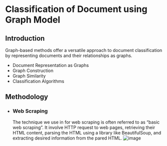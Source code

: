 # Classification of Document using Graph Model

## Introduction
Graph-based methods offer a versatile approach to document classification by representing documents and their relationships as graphs. 
- Document Representation as Graphs
- Graph Construction
- Graph Similarity
- Classification Algorithms

## Methodology
- ### Web Scraping
  The technique we use in for web scraping is often referred to as “basic web scraping”. It involve HTTP request to web pages, retrieving their HTML content, parsing the HTML using a library like BeautifulSoup, and extracting desired information from the pared HTML.
  ![image](https://github.com/Zainulaben/Classification-of-Document-using-Graph-Model/assets/171002327/8c1559eb-a84b-4f45-a973-628265eec108)


